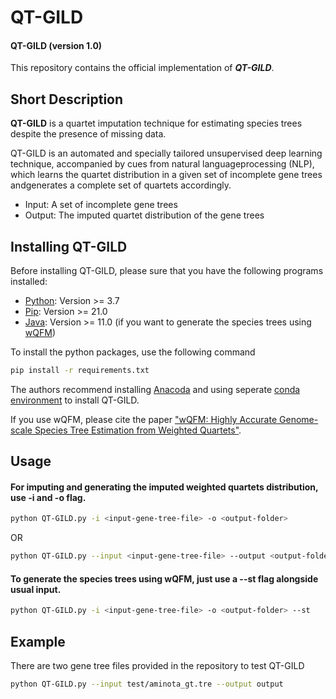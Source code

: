 # QT-GILD
#### QT-GILD (version 1.0)
This repository contains the official implementation of ***QT-GILD***. <!--code and helper scripts of--> <!-- our paper [**"wQFM: Highly Accurate Genome-scale Species Tree Estimation from Weighted Quartets"**](https://academic.oup.com/bioinformatics/advance-article-abstract/doi/10.1093/bioinformatics/btab428/6292084) accepted in ***Bioinformatics, 2021***. -->

<!-- ## Notice to all the users
- Codebase has been slightly updated **(on June 12, 2021)** to fix some precision related bugs.
- New version (i.e. the current stable version **v-1.3**) has it fixed. Please use the current version if you have used the jar file/codebase before the aforementioned date.
- New version also includes quartet score outputs (please see below **"To infer quartet scores"** section).
 -->
## Short Description

**QT-GILD** is a quartet imputation technique for estimating species trees despite the presence of missing data. 

QT-GILD is an  automated  and specially tailored unsupervised deep learning technique, accompanied by cues from natural languageprocessing (NLP), which learns the quartet distribution in a given set of incomplete gene trees andgenerates a complete set of quartets accordingly.

<!--wQFM uses a two-step technique in which we first use the input set of estimated gene trees to produce a set of weighted four-taxon trees (*weighted quartets*).-->
+ Input: A set of incomplete gene trees
+ Output: The imputed quartet distribution of the gene trees

## Installing QT-GILD

Before installing QT-GILD, please sure that you have the following programs installed:

- [Python](https://www.python.org/downloads/): Version >= 3.7
- [Pip](https://pip.pypa.io/en/stable/installation/): Version >= 21.0
- [Java](https://www.oracle.com/java/technologies/downloads/): Version >= 11.0 (if you want to generate the species trees using [wQFM](https://academic.oup.com/bioinformatics/advance-article-abstract/doi/10.1093/bioinformatics/btab428/6292084))

To install the python packages, use the following command

```bash
pip install -r requirements.txt
``` 

The authors recommend installing [Anacoda](https://www.anaconda.com/) and using seperate [conda environment](https://conda.io/projects/conda/en/latest/user-guide/concepts/environments.html) to install QT-GILD.

If you use wQFM, please cite the paper ["wQFM: Highly Accurate Genome-scale Species Tree Estimation from Weighted Quartets"](https://academic.oup.com/bioinformatics/advance-article-abstract/doi/10.1093/bioinformatics/btab428/6292084).


## Usage

####  For imputing and generating the imputed weighted quartets distribution, use -i and -o flag.
   
<!-- Code Blocks -->
```bash
python QT-GILD.py -i <input-gene-tree-file> -o <output-folder>
``` 
OR
<!-- Code Blocks -->
```bash
python QT-GILD.py --input <input-gene-tree-file> --output <output-folder>
``` 
#### To generate the species trees using wQFM, just use a --st flag alongside usual input. 
```bash
python QT-GILD.py -i <input-gene-tree-file> -o <output-folder> --st
``` 

## Example

There are two gene tree files provided in the repository to test QT-GILD

```bash
python QT-GILD.py --input test/aminota_gt.tre --output output
``` 
